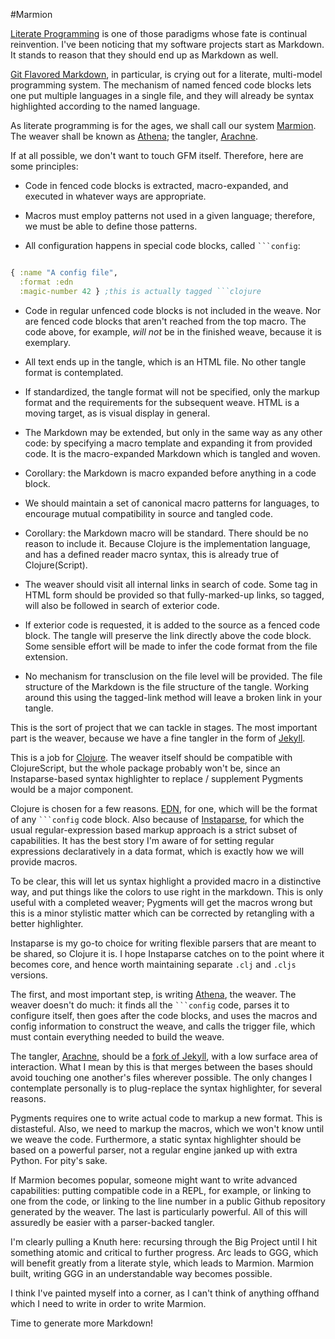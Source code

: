 #Marmion

[Literate Programming](http://www-cs-faculty.stanford.edu/~uno/lp.html) is one of those paradigms whose fate is continual reinvention. I've been noticing that my software projects start as Markdown. It stands to reason that they should end up as Markdown as well.

[Git Flavored Markdown](https://help.github.com/articles/github-flavored-markdown), in particular, is crying out for a literate, multi-model programming system. The mechanism of named fenced code blocks lets one put multiple languages in a single file, and they will already be syntax highlighted according to the named language. 

As literate programming is for the ages, we shall call our system [Marmion](README.md). The weaver shall be known as [Athena](athena.md); the tangler, [Arachne]().

If at all possible, we don't want to touch GFM itself. Therefore, here are some principles:

* Code in fenced code blocks is extracted, macro-expanded, and executed in whatever ways are appropriate.

* Macros must employ patterns not used in a given language; therefore, we must be able to define those patterns.

* All configuration happens in special code blocks, called ```` ```config ````:

```clojure

{ :name "A config file",
  :format :edn
  :magic-number 42 } ;this is actually tagged ```clojure
```

* Code in regular unfenced code blocks is not included in the weave. Nor are fenced code blocks that aren't reached from the top macro. The code above, for example, *will not* be in the finished weave, because it is exemplary.

* All text ends up in the tangle, which is an HTML file. No other tangle format is contemplated. 

* If standardized, the tangle format will not be specified, only the markup format and the requirements for the subsequent weave. HTML is a moving target, as is visual display in general. 

* The Markdown may be extended, but only in the same way as any other code: by specifying a macro template and expanding it from provided code. It is the macro-expanded Markdown which is tangled and woven.

* Corollary: the Markdown is macro expanded before anything in a code block. 

* We should maintain a set of canonical macro patterns for languages, to encourage mutual compatibility in source and tangled code. 

* Corollary: the Markdown macro will be standard. There should be no reason to include it. Because Clojure is the implementation language, and has a defined reader macro syntax, this is already true of Clojure(Script).

* The weaver should visit all internal links in search of code. Some tag in HTML form should be provided so that fully-marked-up links, so tagged, will also be followed in search of exterior code. 

* If exterior code is requested, it is added to the source as a fenced code block. The tangle will preserve the link directly above the code block. Some sensible effort will be made to infer the code format from the file extension.

* No mechanism for transclusion on the file level will be provided. The file structure of the Markdown is the file structure of the tangle. Working around this using the tagged-link method will leave a broken link in your tangle.

This is the sort of project that we can tackle in stages. The most important part is the weaver, because we have a fine tangler in the form of [Jekyll](http://jekyllrb.com/). 

This is a job for [Clojure](http://clojure.org). The weaver itself should be compatible with ClojureScript, but the whole package probably won't be, since an Instaparse-based syntax highlighter to replace / supplement Pygments would be a major component. 

Clojure is chosen for a few reasons. [EDN](https://github.com/edn-format/edn), for one, which will be the format of any ```` ```config ```` code block. Also because of [Instaparse](https://github.com/Engelberg/instaparse), for which the usual regular-expression based markup approach is a strict subset of capabilities. It has the best story I'm aware of for setting regular expressions declaratively in a data format, which is exactly how we will provide macros. 

To be clear, this will let us syntax highlight a provided macro in a distinctive way, and put things like the colors to use right in the markdown. This is only useful with a completed weaver; Pygments will get the macros wrong but this is a minor stylistic matter which can be corrected by retangling with a better highlighter. 

Instaparse is my go-to choice for writing flexible parsers that are meant to be shared, so Clojure it is. I hope Instaparse catches on to the point where it becomes core, and hence worth maintaining separate `.clj` and `.cljs` versions. 

The first, and most important step, is writing [Athena](athena.md), the weaver. The weaver doesn't do much: it finds all the ```` ```config ```` code, parses it to configure itself, then goes after the code blocks, and uses the macros and config information to construct the weave, and calls the trigger file, which must contain everything needed to build the weave. 

The tangler, [Arachne](), should be a [fork of Jekyll](https://github.com/mnemnion/jekyll), with a low surface area of interaction. What I mean by this is that merges between the bases should avoid touching one another's files wherever possible. The only changes I contemplate personally is to plug-replace the syntax highlighter, for several reasons. 

Pygments requires one to write actual code to markup a new format. This is distasteful. Also, we need to markup the macros, which we won't know until we weave the code. Furthermore, a static syntax highlighter should be based on a powerful parser, not a regular engine janked up with extra Python. For pity's sake. 

If Marmion becomes popular, someone might want to write advanced capabilities: putting compatible code in a REPL, for example, or linking to one from the code, or linking to the line number in a public Github repository generated by the weaver. The last is particularly powerful. All of this will assuredly be easier with a parser-backed tangler. 

I'm clearly pulling a Knuth here: recursing through the Big Project until I hit something atomic and critical to further progress. Arc leads to GGG, which will benefit greatly from a literate style, which leads to Marmion. Marmion built, writing GGG in an understandable way becomes possible. 

I think I've painted myself into a corner, as I can't think of anything offhand which I need to write in order to write Marmion. 

Time to generate more Markdown!
